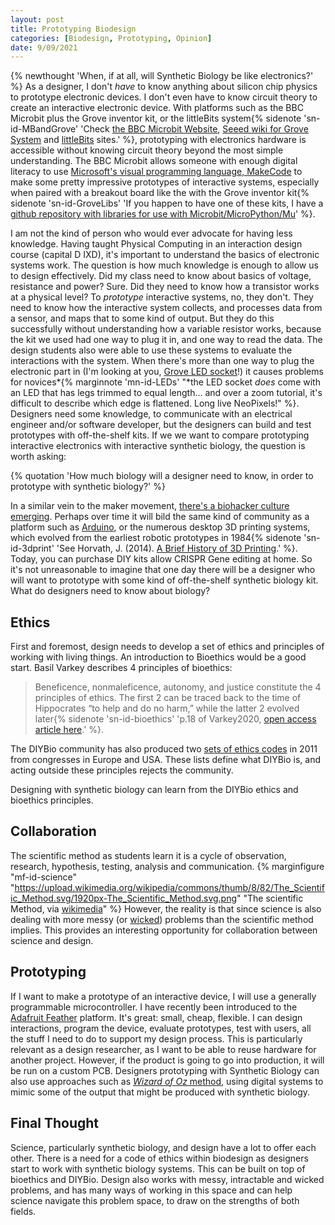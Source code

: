 ```yaml
---
layout: post
title: Prototyping Biodesign
categories: [Biodesign, Prototyping, Opinion]
date: 9/09/2021
---
```


{% newthought 'When, if at all, will Synthetic Biology be like  electronics?' %} As a designer, I don't _have_ to know anything about silicon chip physics to prototype electronic devices.<!--more--> I don't even have to know circuit theory to create an interactive electronic device. With platforms such as the BBC Microbit plus the Grove inventor kit, or the littleBits system{% sidenote 'sn-id-MBandGrove' 'Check [the BBC Microbit Website](https://microbit.org), [Seeed wiki for Grove System](https://seeeddoc.github.io/Grove_System/) and [littleBits](https://sphero.com/pages/littlebits) sites.' %}, prototyping with electronics hardware is accessible without knowing circuit theory beyond the most simple understanding. The BBC Microbit allows someone with enough digital literacy to use [Microsoft's visual programming language, MakeCode](https://makecode.microbit.org) to make some pretty impressive prototypes of interactive systems, especially when paired with a breakout board like the with the Grove inventor kit{% sidenote 'sn-id-GroveLibs' 'If you happen to have one of these kits, I have a [github repository with libraries for use with Microbit/MicroPython/Mu](https://github.com/philgough/grove_pygestures)' %}. 

I am not the kind of person who would ever advocate for having less knowledge. Having taught Physical Computing in an interaction design course (capital D IXD), it's important to understand the basics of electronic systems work. The question is how much knowledge is enough to allow us to design effectively. Did my class need to know about basics of voltage, resistance and power? Sure. Did they need to know how a transistor works at a physical level? To _prototype_ interactive systems, no, they don't. They need to know how the interactive system collects, and processes data from a sensor, and maps that to some kind of output. But they do this successfully without understanding how a variable resistor works, because the kit we used had one way to plug it in, and one way to read the data. The design students also were able to use these systems to evaluate the interactions with the system. When there's more than one way to plug the electronic part in (I'm looking at you, [Grove LED socket](https://wiki.seeedstudio.com/Grove-LED_Socket_Kit/)!) it causes problems for novices*{% marginnote 'mn-id-LEDs' "*the LED socket *does* come with an LED that has legs trimmed to equal length... and over a zoom tutorial, it's difficult to describe which edge is flattened. Long live NeoPixels!" %}. Designers need some knowledge, to communicate with an electrical engineer and/or software developer, but the designers can build and test prototypes with off-the-shelf kits. If we we want to compare prototyping interactive electronics with interactive synthetic biology, the question is worth asking: 

{% quotation 'How much biology will a designer need to know, in order to prototype with synthetic biology?' %}

In a similar vein to the maker movement, [there's a biohacker culture emerging](https://www.forbes.com/sites/fernandezelizabeth/2019/09/19/yes-people-can-edit-the-genome-in-their-garage-can-they-be-regulated/). Perhaps over time it will bild the same kind of community as a platform such as [Arduino](http://arduino.cc), or the numerous desktop 3D printing systems, which evolved from the earliest robotic prototypes in 1984{% sidenote 'sn-id-3dprint' 'See Horvath, J. (2014). [A Brief History of 3D Printing](https://doi.org/10.1007/978-1-4842-0025-4_1).' %}. Today, you can purchase DIY kits allow CRISPR Gene editing at home. So it's not unreasonable to imagine that one day there will be a designer who will want to prototype with some kind of off-the-shelf synthetic biology kit. What do designers need to know about biology?

## Ethics
First and foremost, design needs to develop a set of ethics and principles of working with living things. An introduction to Bioethics would be a good start. Basil Varkey describes 4 principles of bioethics:

> Beneficence, nonmaleficence, autonomy, and justice constitute the 4 principles of ethics. The first 2 can be traced back to the time of Hippocrates “to help and do no harm,” while the latter 2 evolved later{% sidenote 'sn-id-bioethics' 'p.18 of Varkey2020, [open access article here](https://doi.org/10.1159/000509119).' %}.

The DIYBio community has also produced two [sets of ethics codes](https://diybio.org/codes/) in 2011 from congresses in Europe and USA. These lists define what DIYBio is, and acting outside these principles rejects the community. 

Designing with synthetic biology can learn from the DIYBio ethics and bioethics principles. 

## Collaboration
The scientific method as students learn it is a cycle of observation, research, hypothesis, testing, analysis and communication. 
{% marginfigure "mf-id-science" "https://upload.wikimedia.org/wikipedia/commons/thumb/8/82/The_Scientific_Method.svg/1920px-The_Scientific_Method.svg.png" "The scientific Method, via [wikimedia](https://en.wikipedia.org/wiki/Scientific_method#/media/File:The_Scientific_Method.svg)" %}
However, the reality is that since science is also dealing with more messy (or [wicked](https://direct.mit.edu/posc/article/28/4/482/97500/Mess-in-Science-and-Wicked-Problems)) problems than the scientific method implies. This provides an interesting opportunity for collaboration between science and design. 

## Prototyping
If I want to make a prototype of an interactive device, I will use a generally programmable microcontroller. I have recently been introduced to the [Adafruit Feather](https://www.adafruit.com/category/943) platform. It's great: small, cheap, flexible. I can design interactions, program the device, evaluate prototypes, test with users, all the stuff I need to do to support my design process. This is particularly relevant as a design researcher, as I want to be able to reuse hardware for another project. However, if the product is going to go into production, it will be run on a custom PCB. Designers prototyping with Synthetic Biology can also use approaches such as [*Wizard of Oz* method](https://medium.com/the-31-5-guy/the-wizard-of-oz-prototyping-technique-9d8366cd7692), using digital systems to mimic some of the output that might be produced with synthetic biology. 

## Final Thought
Science, particularly synthetic biology, and design have a lot to offer each other. There is a need for a code of ethics within biodesign as designers start to work with synthetic biology systems. This can be built on top of bioethics and DIYBio. Design also works with messy, intractable and wicked problems, and has many ways of working in this space and can help science navigate this problem space, to draw on the strengths of both fields.